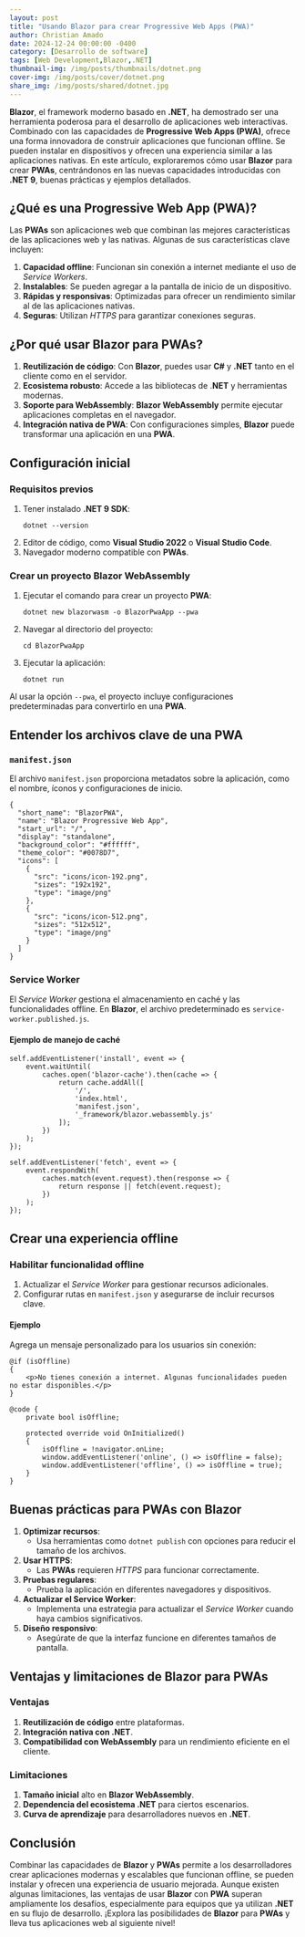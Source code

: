 ```yaml
---
layout: post
title: "Usando Blazor para crear Progressive Web Apps (PWA)"
author: Christian Amado
date: 2024-12-24 00:00:00 -0400
category: [Desarrollo de software]
tags: [Web Development,Blazor,.NET]
thumbnail-img: /img/posts/thumbnails/dotnet.png
cover-img: /img/posts/cover/dotnet.png
share_img: /img/posts/shared/dotnet.jpg
---
```


**Blazor**, el framework moderno basado en **.NET**, ha demostrado ser una herramienta poderosa para el desarrollo de aplicaciones web interactivas. Combinado con las capacidades de **Progressive Web Apps (PWA)**, ofrece una forma innovadora de construir aplicaciones que funcionan offline. Se pueden instalar en dispositivos y ofrecen una experiencia similar a las aplicaciones nativas. En este artículo, exploraremos cómo usar **Blazor** para crear **PWAs**, centrándonos en las nuevas capacidades introducidas con **.NET 9**, buenas prácticas y ejemplos detallados.

<!--more-->

## ¿Qué es una Progressive Web App (PWA)?

Las **PWAs** son aplicaciones web que combinan las mejores características de las aplicaciones web y las nativas. Algunas de sus características clave incluyen:

1. **Capacidad offline**: Funcionan sin conexión a internet mediante el uso de *Service Workers*.
2. **Instalables**: Se pueden agregar a la pantalla de inicio de un dispositivo.
3. **Rápidas y responsivas**: Optimizadas para ofrecer un rendimiento similar al de las aplicaciones nativas.
4. **Seguras**: Utilizan *HTTPS* para garantizar conexiones seguras.


## ¿Por qué usar Blazor para PWAs?

1. **Reutilización de código**: Con **Blazor**, puedes usar **C#** y **.NET** tanto en el cliente como en el servidor.
2. **Ecosistema robusto**: Accede a las bibliotecas de .**NET** y herramientas modernas.
3. **Soporte para WebAssembly**: **Blazor WebAssembly** permite ejecutar aplicaciones completas en el navegador.
4. **Integración nativa de PWA**: Con configuraciones simples, **Blazor** puede transformar una aplicación en una **PWA**.


## Configuración inicial

### Requisitos previos

1. Tener instalado **.NET 9 SDK**:
   ```
   dotnet --version
   ```
2. Editor de código, como **Visual Studio 2022** o **Visual Studio Code**.
3. Navegador moderno compatible con **PWAs**.

### Crear un proyecto Blazor WebAssembly

1. Ejecutar el comando para crear un proyecto **PWA**:
   ```
   dotnet new blazorwasm -o BlazorPwaApp --pwa
   ```
2. Navegar al directorio del proyecto:
   ```
   cd BlazorPwaApp
   ```
3. Ejecutar la aplicación:
   ```
   dotnet run
   ```

Al usar la opción `--pwa`, el proyecto incluye configuraciones predeterminadas para convertirlo en una **PWA**.


## Entender los archivos clave de una PWA

### `manifest.json`

El archivo `manifest.json` proporciona metadatos sobre la aplicación, como el nombre, íconos y configuraciones de inicio.

```
{
  "short_name": "BlazorPWA",
  "name": "Blazor Progressive Web App",
  "start_url": "/",
  "display": "standalone",
  "background_color": "#ffffff",
  "theme_color": "#0078D7",
  "icons": [
    {
      "src": "icons/icon-192.png",
      "sizes": "192x192",
      "type": "image/png"
    },
    {
      "src": "icons/icon-512.png",
      "sizes": "512x512",
      "type": "image/png"
    }
  ]
}
```

### Service Worker

El *Service Worker* gestiona el almacenamiento en caché y las funcionalidades offline. En **Blazor**, el archivo predeterminado es `service-worker.published.js`.

#### Ejemplo de manejo de caché

```
self.addEventListener('install', event => {
    event.waitUntil(
        caches.open('blazor-cache').then(cache => {
            return cache.addAll([
                '/',
                'index.html',
                'manifest.json',
                '_framework/blazor.webassembly.js'
            ]);
        })
    );
});

self.addEventListener('fetch', event => {
    event.respondWith(
        caches.match(event.request).then(response => {
            return response || fetch(event.request);
        })
    );
});
```

## Crear una experiencia offline

### Habilitar funcionalidad offline

1. Actualizar el *Service Worker* para gestionar recursos adicionales.
2. Configurar rutas en `manifest.json` y asegurarse de incluir recursos clave.

#### Ejemplo

Agrega un mensaje personalizado para los usuarios sin conexión:

```
@if (isOffline)
{
    <p>No tienes conexión a internet. Algunas funcionalidades pueden no estar disponibles.</p>
}

@code {
    private bool isOffline;

    protected override void OnInitialized()
    {
        isOffline = !navigator.onLine;
        window.addEventListener('online', () => isOffline = false);
        window.addEventListener('offline', () => isOffline = true);
    }
}
```


## Buenas prácticas para PWAs con Blazor

1. **Optimizar recursos**:
   - Usa herramientas como `dotnet publish` con opciones para reducir el tamaño de los archivos.
2. **Usar HTTPS**:
   - Las **PWAs** requieren *HTTPS* para funcionar correctamente.
3. **Pruebas regulares**:
   - Prueba la aplicación en diferentes navegadores y dispositivos.
4. **Actualizar el Service Worker**:
   - Implementa una estrategia para actualizar el *Service Worker* cuando haya cambios significativos.
5. **Diseño responsivo**:
   - Asegúrate de que la interfaz funcione en diferentes tamaños de pantalla.


## Ventajas y limitaciones de Blazor para PWAs

### Ventajas

1. **Reutilización de código** entre plataformas.
2. **Integración nativa con .NET**.
3. **Compatibilidad con WebAssembly** para un rendimiento eficiente en el cliente.

### Limitaciones

1. **Tamaño inicial** alto en **Blazor WebAssembly**.
2. **Dependencia del ecosistema .NET** para ciertos escenarios.
3. **Curva de aprendizaje** para desarrolladores nuevos en **.NET**.

## Conclusión

Combinar las capacidades de **Blazor** y **PWAs** permite a los desarrolladores crear aplicaciones modernas y escalables que funcionan offline, se pueden instalar y ofrecen una experiencia de usuario mejorada. Aunque existen algunas limitaciones, las ventajas de usar **Blazor** con **PWA** superan ampliamente los desafíos, especialmente para equipos que ya utilizan **.NET** en su flujo de desarrollo. ¡Explora las posibilidades de **Blazor** para **PWAs** y lleva tus aplicaciones web al siguiente nivel!